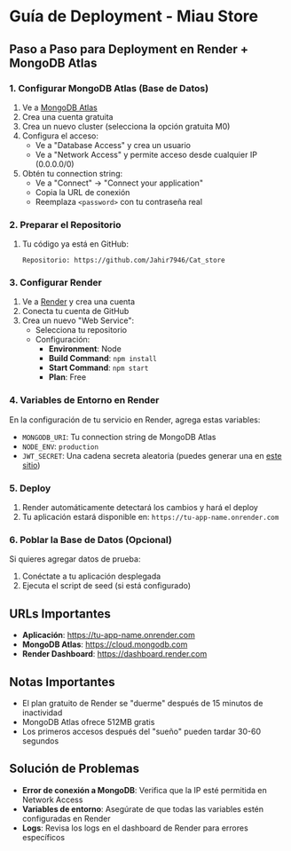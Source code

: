 # Guía de Deployment - Miau Store

## Paso a Paso para Deployment en Render + MongoDB Atlas

### 1. Configurar MongoDB Atlas (Base de Datos)

1. Ve a [MongoDB Atlas](https://www.mongodb.com/atlas/database)
2. Crea una cuenta gratuita
3. Crea un nuevo cluster (selecciona la opción gratuita M0)
4. Configura el acceso:
   - Ve a "Database Access" y crea un usuario
   - Ve a "Network Access" y permite acceso desde cualquier IP (0.0.0.0/0)
5. Obtén tu connection string:
   - Ve a "Connect" → "Connect your application"
   - Copia la URL de conexión
   - Reemplaza `<password>` con tu contraseña real

### 2. Preparar el Repositorio

1. Tu código ya está en GitHub:
   ```
   Repositorio: https://github.com/Jahir7946/Cat_store
   ```

### 3. Configurar Render

1. Ve a [Render](https://render.com) y crea una cuenta
2. Conecta tu cuenta de GitHub
3. Crea un nuevo "Web Service":
   - Selecciona tu repositorio
   - Configuración:
     - **Environment**: Node
     - **Build Command**: `npm install`
     - **Start Command**: `npm start`
     - **Plan**: Free

### 4. Variables de Entorno en Render

En la configuración de tu servicio en Render, agrega estas variables:

- `MONGODB_URI`: Tu connection string de MongoDB Atlas
- `NODE_ENV`: `production`
- `JWT_SECRET`: Una cadena secreta aleatoria (puedes generar una en [este sitio](https://generate-secret.vercel.app/32))

### 5. Deploy

1. Render automáticamente detectará los cambios y hará el deploy
2. Tu aplicación estará disponible en: `https://tu-app-name.onrender.com`

### 6. Poblar la Base de Datos (Opcional)

Si quieres agregar datos de prueba:
1. Conéctate a tu aplicación desplegada
2. Ejecuta el script de seed (si está configurado)

## URLs Importantes

- **Aplicación**: https://tu-app-name.onrender.com
- **MongoDB Atlas**: https://cloud.mongodb.com
- **Render Dashboard**: https://dashboard.render.com

## Notas Importantes

- El plan gratuito de Render se "duerme" después de 15 minutos de inactividad
- MongoDB Atlas ofrece 512MB gratis
- Los primeros accesos después del "sueño" pueden tardar 30-60 segundos

## Solución de Problemas

- **Error de conexión a MongoDB**: Verifica que la IP esté permitida en Network Access
- **Variables de entorno**: Asegúrate de que todas las variables estén configuradas en Render
- **Logs**: Revisa los logs en el dashboard de Render para errores específicos
